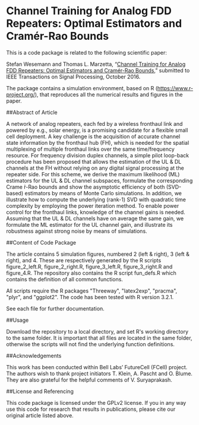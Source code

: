 Channel Training for Analog FDD Repeaters: Optimal Estimators and Cramér-Rao Bounds
==================

This is a code package is related to the following scientific paper:

Stefan Wesemann and Thomas L. Marzetta, “[Channel Training for Analog FDD Repeaters: Optimal Estimators and Cramér-Rao Bounds](http://arxiv.org/pdf/),” submitted to IEEE Transactions on Signal Processing, October 2016.

The package contains a simulation environment, based on R (https://www.r-project.org/), that reproduces all the numerical results and figures in the paper. 

##Abstract of Article

A network of analog repeaters, each fed by a wireless fronthaul link and powered by e.g., solar energy, is a promising candidate for a flexible small cell deployment. A key challenge is the acquisition of accurate channel state information by the fronthaul hub (FH), which is needed for the spatial multiplexing of multiple fronthaul links over the same time/frequency resource. For frequency division duplex channels, a simple pilot loop-back procedure has been proposed that allows the estimation of the UL & DL channels at the FH without relying on any digital signal processing at the repeater side. For this scheme, we derive the maximum likelihood (ML) estimators for the UL & DL channel subspaces, formulate the corresponding Crame ́r-Rao bounds and show the asymptotic efficiency of both (SVD-based) estimators by means of Monte Carlo simulations. In addition, we illustrate how to compute the underlying (rank-1) SVD with quadratic time complexity by employing the power iteration method. To enable power control for the fronthaul links, knowledge of the channel gains is needed. Assuming that the UL & DL channels have on average the same gain, we formulate the ML estimator for the UL channel gain, and illustrate its robustness against strong noise by means of simulations.


##Content of Code Package

The article contains 5 simulation figures, numbered 2 (left & right), 3 (left & right), and 4. These are respectively generated by the R scripts figure_2_left.R, figure_2_right.R, figure_3_left.R, figure_3_right.R and figure_4.R. The repository also contains the R script fun_defs.R which contains the definition of all common functions.

All scripts require the R packages "Threeway", "latex2exp", "pracma", "plyr", and "ggplot2". The code has been tested with R version 3.2.1.

See each file for further documentation.


##Usage

Download the repository to a local directory, and set R's working directory to the same folder. It is important that all files are located in the same folder, otherwise the scripts will not find the underlying function definitions.


##Acknowledgements

This work has been conducted within Bell Labs’ FutureCell (FCell) project. The authors wish to thank project initiators T. Klein, A. Pascht and O. Blume. They are also grateful for the helpful comments of V. Suryaprakash.

##License and Referencing

This code package is licensed under the GPLv2 license. If you in any way use this code for research that results in publications, please cite our original article listed above.
